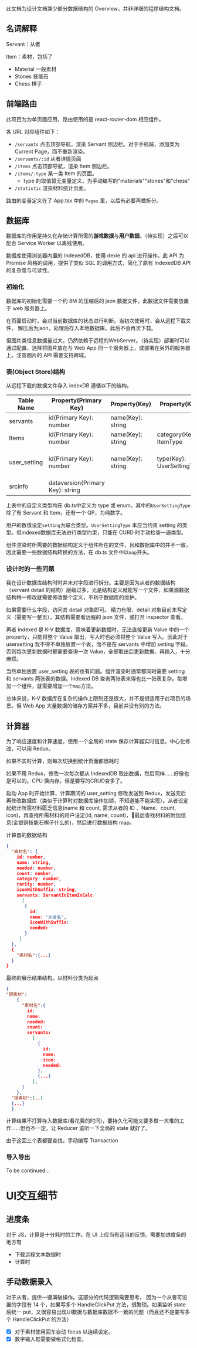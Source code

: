 此文档为设计文档兼少部分数据结构的 Overview，并非详细的程序结构文档。

## 名词解释

Servant：从者

Item：素材，包括了
 - Material 一般素材
 - Stones 技能石
 - Chess 棋子

## 前端路由
此项目为为单页面应用，路由使用的是 react-router-dom 相应组件。

各 URL 对应组件如下：
- `/servants` 点击顶部导航，渲染 Servant 侧边栏。对于手机端，添加类为 Current Page，而不重新渲染。
- `/servants/:id` 从者详情页面
- `/items` 点击顶部导航，渲染 Item 侧边栏。
- `/items/:type` 某一类 Item 的页面。
	- type 的取值暂无变量定义，为手动编写的"materials""stones"和"chess"
- `/statistic`  渲染材料统计页面。

路由的变量定义在了 App.tsx 中的 `Pages` 里，以后有必要再做拆分。

## 数据库

数据库的作用是持久化存储计算所需的**游戏数据**与**用户数据**。（待实现）之后可以配合 Service Worker 以离线使用。

数据库使用浏览器内置的 IndexedDB，使用 dexie 的 api 进行操作，此 API 为 Promise 风格的调用，提供了类似 SQL 的调用方式，简化了原有 IndexedDB API 的复杂度与可读性。

### 初始化

数据库的初始化需要一个约 8M 的压缩后的 json 数据文件，此数据文件需要放置于 web 服务器上。

在页面启动时，会对当前数据库的状态进行判断。当初次使用时，会从远程下载文件， 解压后为json，处理后存入本地数据库。此后不会再次下载。

但图片类信息数据量过大，仍然依赖于远程的WebServer。（待实现）部署时可以通过配置，选择将图片放在与 Web App 同一个服务器上，或部署在另外的服务器上。注意图片的 API 需要支持跨域。

### 表(Object Store)结构

从远程下载的数据文件存入 indexDB 遵循以下的结构。

| Table Name   | Property(Primary Key)            | Property(Key)     | Property(Key)              | Property                                             |
| ------------ | -------------------------------- | ----------------- | -------------------------- | ---------------------------------------------------- |
| servants     | id(Primary Key): number          | name(Key): string |                            | detail: object                                       |
| Items        | id(Primary Key): number          | name(Key): string | category(Key): ItemType    | detail: object                                       |
| user_setting | id(Primary Key): number          | name(Key): string | type(Key): UserSettingType | setting: ServantSetting \| ItemSetting \| number(QP) |
| srcinfo      | dataversion(Primary Key): string |                   |                            |                                                      |

上表中的自定义类型均在 db.ts中定义为 type 或 enum。其中的`UserSettingType`除了有 Servant 和 Item，还有一个 QP，为纯数字。

用户的数值设定`setting`为联合类型。`UserSettingType` 本应当约束 setting 的类型。但indexed数据库无法进行类型约束，只能在 CURD 时手动检查一遍类型。 

组件渲染时所需要的数据结构定义于组件所在的文件，且和数据库中的并不一致，因此需要一些数据结构转换的方法，在 db.ts 文件中以`map`开头。

### 设计时的一些问题

我在设计数据库结构时时并未对字段进行拆分。主要是因为从者的数据结构（servant detail 的结构）层级过多，光是结构定义就能写一个文件，如果源数据结构稍一修改就需要修改整个定义，不利于数据库的维护。

如果需要什么字段，访问其 detail 对象即可。 精力有限，detail 对象目前未写定义（需要写一整页），其结构需要看远程的 json 文件，或打开 inspector 查看。

再者 indexed 是 K-V 数据库，意味着更新数据时，无法直接更新 Value 中的一个 property，只能将整个 Value 取出，写入时也必须将整个 Value 写入。因此对于 usersetting 我不得不单独放置一个表，而不是在 servants 中增加 setting 字段。否则每次更新数据时都需要查询一次 Value，全部取出后更新数据、再插入，十分麻烦。

当然单独放置 user_setting 表的也有问题。组件渲染时通常都同时需要 setting 和 servants 两张表的数据。Indexed DB 查询两张表来得也比一张表复杂。每增加一个组件，就需要增加一个`map`方法。

总体来说，K-V 数据库在复杂的操作上限制还是很大，并不是很适用于此项目的场景。但 Web App 大量数据的储存方案并不多，目前并没有别的方法。

##  计算器

为了响应速度和计算速度，使用一个全局的 state 保存计算器实时信息，中心化修改，可以用 Redux。

如果不实时计算，则每次切换到统计页面都很耗时

如果不用 Redux，修改一次每次都从 IndexedDB 取出数据，然后同样……好像也是可以的。CPU 换内存。但是要写的CRUD变多了。

启动 App 时开始计算，计算期间的 user_setting 修改发送到 Redux，发送完后再修改数据库（类似于计算时对数据库操作加锁，不知道能不能实现）。从者设定起统计所需材料匮乏信息(name 和 count, 需求从者的 ID 、Name、count, icon)，再查找所需材料的用户设定(id, name, count)，最后查找材料的附加信息(金银铜技能石棋子什么的)，然后进行数据结构 map。

计算器的数据结构
```json
{
  "素材名": {
    id: number,
    name: string, 
    needed: number,
    count: number,
    category: number,
    rarity: number,
    iconWithSuffix: string,
    servants: ServantInItemInCalc
      [
       {
         id:
         name: "从者名",
         iconWithSuffix:
         needed:
       }
     ]
  },
  {
    "素材名":{...}
  }
}
```

最终的展示结果结构。以材料分类为起点
``` json
{
"铜素材":
    {
      "素材名":{
        id:
        name:
        needed:
        count:
        servants:
          [
            {
              id:
              name:
              icon:
              needed:
            },
            {...}
          ],
      }
    },
  "银素材":[..]
  {...}
  }
```
计算结果不打算存入数据库(看花费的时间)，要持久化可能又要多做一大堆的工作……但也不一定，让 Reducer 监听一下全局的 state 就好了。

由于这回三个表都要查找，手动编写 Transaction

### 导入导出

To be continued...

# UI交互细节

## 进度条

对于 JS，计算是十分耗时的工作。在 UI 上应当有适当的反馈。需要加进度条的地方有

- 下载远程文本数据时
- 计算时

## 手动数据录入

对于从者，提供一键满破操作。这部分的代码逻辑需要思考， 因为一个从者可设置的字段有 14 个，如果写多个  HandleClickPut 方法，很繁琐。如果监听 state 后统一 put，又很容易出现UI数据与数据库数据不一致的问题（而且还不是要写多个 HandleClickPut 的方法）

- [x] 对于素材使用回车自动 focus 以连续设定。
- [x] 数字输入框需要做格式化检查。